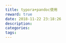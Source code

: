 ```yaml
---
title: typora+pandoc使用
reward: true
date: 2018-11-22 23:18:26
description:
categories:
tags:
---
```

